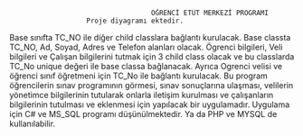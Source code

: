                                        ÖĞRENCİ ETÜT MERKEZİ PROGRAMI
					   Proje diyagramı ektedir. 
Base sınıfta TC_NO ile diğer child classlara bağlantı kurulacak. Base classta TC_NO, Ad, Soyad, Adres ve Telefon alanları olacak. Ögrenci bilgileri, Veli bilgileri ve Çalışan bilgilerini tutmak için 3 child class olacak ve bu classlarda TC_No unique değeri ile base classa bağlanacak. Ayrıca Ogrenci velisi ve öğrenci sınıf öğretmeni için TC_No ile bağlantı kurulacak.
Bu program öğrencilerin sınav programının görmesi, sınav sonuçlarına ulaşması, velilerin yönetimce bilgilerinin tutularak onlarla iletişim kurulması ve çalışanların bilgilerinin tutulması ve eklenmesi için yapılacak bir uygulamadır. Uygulama için C# ve MS_SQL programı düşünülmektedir. Ya da PHP ve MYSQL de kullanılabilir.
